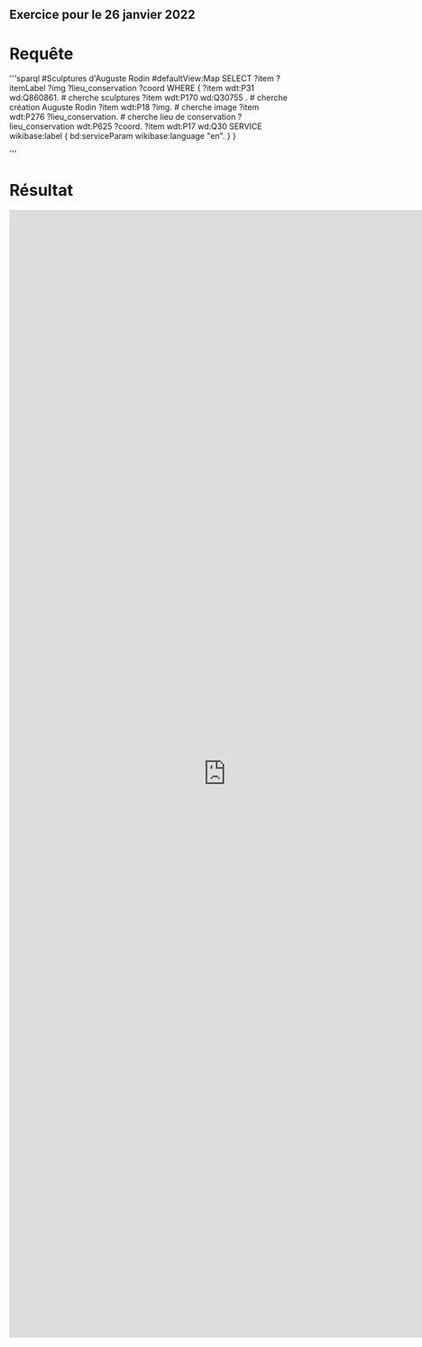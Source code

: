 ## Exercice pour le 26 janvier 2022

# Requête
'''sparql
#Sculptures d'Auguste Rodin
#defaultView:Map
SELECT ?item ?itemLabel ?img ?lieu_conservation ?coord
WHERE {
?item wdt:P31 wd:Q860861. # cherche sculptures
?item wdt:P170 wd:Q30755 . # cherche création Auguste Rodin
?item wdt:P18 ?img. # cherche image
?item wdt:P276 ?lieu_conservation. # cherche lieu de conservation
?lieu_conservation wdt:P625 ?coord.
?item wdt:P17 wd:Q30
SERVICE wikibase:label { bd:serviceParam wikibase:language "en". }
}

'''

  


# Résultat

<iframe style="width: 80vw; height: 50vh; border: none;" src="https://query.wikidata.org/embed.html#%23%20Sculptures%20d%27Auguste%20Rodin%0A%23defaultView%3AMap%0ASELECT%20%3Fitem%20%3FitemLabel%20%3Fimg%20%3Flieu_conservation%20%3Fcoord%0AWHERE%20%7B%0A%3Fitem%20wdt%3AP31%20wd%3AQ860861.%20%23%20cherche%20sculptures%0A%3Fitem%20wdt%3AP170%20wd%3AQ30755%20.%20%23%20cherche%20cr%C3%A9ation%20Auguste%20Rodin%0A%3Fitem%20wdt%3AP18%20%3Fimg.%20%23%20cherche%20image%0A%3Fitem%20wdt%3AP276%20%3Flieu_conservation.%20%23%20cherche%20lieu%20de%20conservation%0A%3Flieu_conservation%20wdt%3AP625%20%3Fcoord.%0A%3Fitem%20wdt%3AP17%20wd%3AQ30%0ASERVICE%20wikibase%3Alabel%20%7B%20bd%3AserviceParam%20wikibase%3Alanguage%20%22en%22.%20%7D%0A%7D" referrerpolicy="origin" sandbox="allow-scripts allow-same-origin allow-popups" ></iframe>


